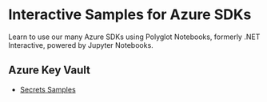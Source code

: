 # Interactive Samples for Azure SDKs

Learn to use our many Azure SDKs using Polyglot Notebooks, formerly .NET Interactive, powered by Jupyter Notebooks.

## Azure Key Vault

* [Secrets Samples](sdk/keyvault/Azure.Security.KeyVault.Secrets/samples/README.md)
